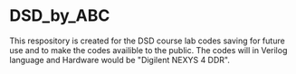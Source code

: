 # DSD_by_ABC
This respository is created for the DSD course lab codes saving for future use and to make the codes availible to the public. The codes will in Verilog language and Hardware would be "Digilent NEXYS 4 DDR". 
